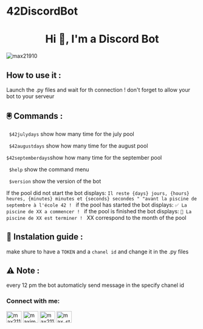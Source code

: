# 42DiscordBot
<h1 align="center">Hi 👋, I'm a Discord Bot</h1>


<p align="left"> <img src="https://komarev.com/ghpvc/?username=max21910&label=Profile%20views&color=0e75b6&style=flat" alt="max21910" /> </p>

## How to use it :
Launch the .py files and wait for th connection ! 
don't forget to allow your bot to your serveur
## 🖲️ Commands :
`
$42julydays` show how many time for the july pool

`
$42augustdays` show how many time for the august pool

`
$42septemberdays `show how many time for the september pool

`
$help` show the command menu

`
$version` show the version of the bot

If the pool did not start the bot displays: `Il reste {days} jours, {hours} heures, {minutes} minutes et {seconds} secondes "
        "avant la piscine de septembre à l'école 42 ! `
if the pool has started the bot displays: `✅ La piscine de XX a commencer ! `
if the pool is finished the bot displays: `🔴 La piscine de XX est terminer ! `
XX correspond to the month of the pool 

## 📲 Instalation guide :
make shure to have a `TOKEN` and a `chanel id` and change it in the .py files 
## ⚠️ Note :
every 12 pm the bot automaticly send message in the specify chanel id 
<h3 align="left">Connect with me:</h3>
<p align="left">
<a href="https://twitter.com/max21160" target="blank"><img align="center" src="https://raw.githubusercontent.com/rahuldkjain/github-profile-readme-generator/master/src/images/icons/Social/twitter.svg" alt="max21160" height="30" width="40" /></a>
<a href="https://instagram.com/maxime_dpj" target="blank"><img align="center" src="https://raw.githubusercontent.com/rahuldkjain/github-profile-readme-generator/master/src/images/icons/Social/instagram.svg" alt="maxime_dpj" height="30" width="40" /></a>
<a href="https://medium.com/max21160" target="blank"><img align="center" src="https://raw.githubusercontent.com/rahuldkjain/github-profile-readme-generator/master/src/images/icons/Social/medium.svg" alt="max21160" height="30" width="40" /></a>
<a href="https://www.youtube.com/c/max_studio" target="blank"><img align="center" src="https://raw.githubusercontent.com/rahuldkjain/github-profile-readme-generator/master/src/images/icons/Social/youtube.svg" alt="max_studio" height="30" width="40" /></a>
</p>

